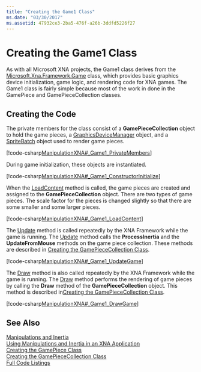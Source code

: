 ```yaml
---
title: "Creating the Game1 Class"
ms.date: "03/30/2017"
ms.assetid: 47932ce3-2ba5-476f-a26b-3ddfd5226f27
---
```

# Creating the Game1 Class
As with all Microsoft XNA projects, the Game1 class derives from the [Microsoft.Xna.Framework.Game](https://docs.microsoft.com/previous-versions/windows/xna/bb197040%28v%3dxnagamestudio.41%29) class, which provides basic graphics device initialization, game logic, and rendering code for XNA games. The Game1 class is fairly simple because most of the work in done in the GamePiece and GamePieceCollection classes.  
  
## Creating the Code  
 The private members for the class consist of a **GamePieceCollection** object to hold the game pieces, a [GraphicsDeviceManager](https://docs.microsoft.com/previous-versions/windows/xna/bb197317%28v%3dxnagamestudio.41%29) object, and a [SpriteBatch](https://docs.microsoft.com/previous-versions/windows/xna/bb199034%28v%3dxnagamestudio.41%29) object used to render game pieces.  
  
 [!code-csharp[ManipulationXNA#_Game1_PrivateMembers](../../../samples/snippets/csharp/VS_Snippets_Misc/manipulationxna/cs/game1.cs#_game1_privatemembers)]  
  
 During game initialization, these objects are instantiated.  
  
 [!code-csharp[ManipulationXNA#_Game1_ConstructorInitialize](../../../samples/snippets/csharp/VS_Snippets_Misc/manipulationxna/cs/game1.cs#_game1_constructorinitialize)]  
  
 When the [LoadContent](https://docs.microsoft.com/previous-versions/windows/xna/bb975766%28v%3dxnagamestudio.41%29) method is called, the game pieces are created and assigned to the **GamePieceCollection** object. There are two types of game pieces. The scale factor for the pieces is changed slightly so that there are some smaller and some larger pieces.  
  
 [!code-csharp[ManipulationXNA#_Game1_LoadContent](../../../samples/snippets/csharp/VS_Snippets_Misc/manipulationxna/cs/game1.cs#_game1_loadcontent)]  
  
 The [Update](https://docs.microsoft.com/previous-versions/windows/xna/bb199616%28v%3dxnagamestudio.41%29) method is called repeatedly by the XNA Framework while the game is running. The [Update](https://docs.microsoft.com/previous-versions/windows/xna/bb199616%28v%3dxnagamestudio.41%29) method calls the **ProcessInertia** and the **UpdateFromMouse** methods on the game piece collection. These methods are described in [Creating the GamePieceCollection Class](../../../docs/framework/common-client-technologies/creating-the-gamepiececollection-class.md).  
  
 [!code-csharp[ManipulationXNA#_Game1_UpdateGame](../../../samples/snippets/csharp/VS_Snippets_Misc/manipulationxna/cs/game1.cs#_game1_updategame)]  
  
 The [Draw](https://docs.microsoft.com/previous-versions/windows/xna/bb196422%28v%3dxnagamestudio.41%29) method is also called repeatedly by the XNA Framework while the game is running. The [Draw](https://docs.microsoft.com/previous-versions/windows/xna/bb196422%28v%3dxnagamestudio.41%29) method performs the rendering of game pieces by calling the **Draw** method of the **GamePieceCollection** object. This method is described in[Creating the GamePieceCollection Class](../../../docs/framework/common-client-technologies/creating-the-gamepiececollection-class.md).  
  
 [!code-csharp[ManipulationXNA#_Game1_DrawGame](../../../samples/snippets/csharp/VS_Snippets_Misc/manipulationxna/cs/game1.cs#_game1_drawgame)]  
  
## See Also  
 [Manipulations and Inertia](../../../docs/framework/common-client-technologies/manipulations-and-inertia.md)  
 [Using Manipulations and Inertia in an XNA Application](../../../docs/framework/common-client-technologies/use-manipulations-and-inertia-in-an-xna-application.md)  
 [Creating the GamePiece Class](../../../docs/framework/common-client-technologies/creating-the-gamepiece-class.md)  
 [Creating the GamePieceCollection Class](../../../docs/framework/common-client-technologies/creating-the-gamepiececollection-class.md)  
 [Full Code Listings](../../../docs/framework/common-client-technologies/full-code-listings.md)
